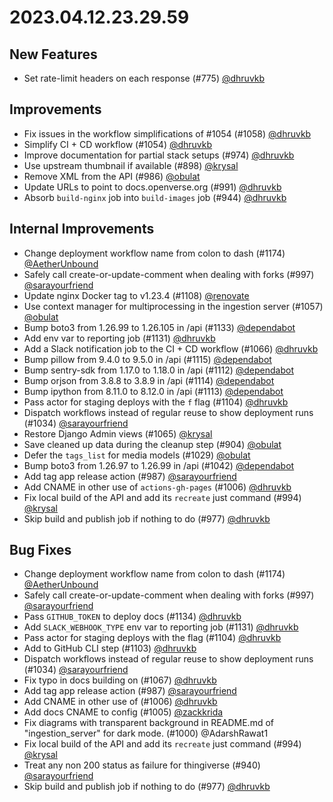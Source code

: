 # 2023.04.12.23.29.59

## New Features

- Set rate-limit headers on each response (#775)
  [@dhruvkb](https://github.com/dhruvkb)

## Improvements

- Fix issues in the workflow simplifications of #1054 (#1058)
  [@dhruvkb](https://github.com/dhruvkb)
- Simplify CI + CD workflow (#1054) [@dhruvkb](https://github.com/dhruvkb)
- Improve documentation for partial stack setups (#974)
  [@dhruvkb](https://github.com/dhruvkb)
- Use upstream thumbnail if available (#898)
  [@krysal](https://github.com/krysal)
- Remove XML from the API (#986) [@obulat](https://github.com/obulat)
- Update URLs to point to docs.openverse.org (#991)
  [@dhruvkb](https://github.com/dhruvkb)
- Absorb `build-nginx` job into `build-images` job (#944)
  [@dhruvkb](https://github.com/dhruvkb)

## Internal Improvements

- Change deployment workflow name from colon to dash (#1174)
  [@AetherUnbound](https://github.com/AetherUnbound)
- Safely call create-or-update-comment when dealing with forks (#997)
  [@sarayourfriend](https://github.com/sarayourfriend)
- Update nginx Docker tag to v1.23.4 (#1108)
  [@renovate](https://github.com/renovate)
- Use context manager for multiprocessing in the ingestion server (#1057)
  [@obulat](https://github.com/obulat)
- Bump boto3 from 1.26.99 to 1.26.105 in /api (#1133)
  [@dependabot](https://github.com/dependabot)
- Add env var to reporting job (#1131) [@dhruvkb](https://github.com/dhruvkb)
- Add a Slack notification job to the CI + CD workflow (#1066)
  [@dhruvkb](https://github.com/dhruvkb)
- Bump pillow from 9.4.0 to 9.5.0 in /api (#1115)
  [@dependabot](https://github.com/dependabot)
- Bump sentry-sdk from 1.17.0 to 1.18.0 in /api (#1112)
  [@dependabot](https://github.com/dependabot)
- Bump orjson from 3.8.8 to 3.8.9 in /api (#1114)
  [@dependabot](https://github.com/dependabot)
- Bump ipython from 8.11.0 to 8.12.0 in /api (#1113)
  [@dependabot](https://github.com/dependabot)
- Pass actor for staging deploys with the `f` flag (#1104)
  [@dhruvkb](https://github.com/dhruvkb)
- Dispatch workflows instead of regular reuse to show deployment runs (#1034)
  [@sarayourfriend](https://github.com/sarayourfriend)
- Restore Django Admin views (#1065) [@krysal](https://github.com/krysal)
- Save cleaned up data during the cleanup step (#904)
  [@obulat](https://github.com/obulat)
- Defer the `tags_list` for media models (#1029)
  [@obulat](https://github.com/obulat)
- Bump boto3 from 1.26.97 to 1.26.99 in /api (#1042)
  [@dependabot](https://github.com/dependabot)
- Add tag app release action (#987)
  [@sarayourfriend](https://github.com/sarayourfriend)
- Add CNAME in other use of `actions-gh-pages` (#1006)
  [@dhruvkb](https://github.com/dhruvkb)
- Fix local build of the API and add its `recreate` just command (#994)
  [@krysal](https://github.com/krysal)
- Skip build and publish job if nothing to do (#977)
  [@dhruvkb](https://github.com/dhruvkb)

## Bug Fixes

- Change deployment workflow name from colon to dash (#1174)
  [@AetherUnbound](https://github.com/AetherUnbound)
- Safely call create-or-update-comment when dealing with forks (#997)
  [@sarayourfriend](https://github.com/sarayourfriend)
- Pass `GITHUB_TOKEN` to deploy docs (#1134)
  [@dhruvkb](https://github.com/dhruvkb)
- Add `SLACK_WEBHOOK_TYPE` env var to reporting job (#1131)
  [@dhruvkb](https://github.com/dhruvkb)
- Pass actor for staging deploys with the flag (#1104)
  [@dhruvkb](https://github.com/dhruvkb)
- Add to GitHub CLI step (#1103) [@dhruvkb](https://github.com/dhruvkb)
- Dispatch workflows instead of regular reuse to show deployment runs (#1034)
  [@sarayourfriend](https://github.com/sarayourfriend)
- Fix typo in docs building on (#1067) [@dhruvkb](https://github.com/dhruvkb)
- Add tag app release action (#987)
  [@sarayourfriend](https://github.com/sarayourfriend)
- Add CNAME in other use of (#1006) [@dhruvkb](https://github.com/dhruvkb)
- Add docs CNAME to config (#1005) [@zackkrida](https://github.com/zackkrida)
- Fix diagrams with transparent background in README.md of "ingestion_server"
  for dark mode. (#1000) @AdarshRawat1
- Fix local build of the API and add its `recreate` just command (#994)
  [@krysal](https://github.com/krysal)
- Treat any non 200 status as failure for thingiverse (#940)
  [@sarayourfriend](https://github.com/sarayourfriend)
- Skip build and publish job if nothing to do (#977)
  [@dhruvkb](https://github.com/dhruvkb)
